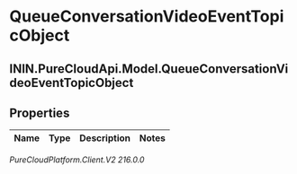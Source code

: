 # QueueConversationVideoEventTopicObject

## ININ.PureCloudApi.Model.QueueConversationVideoEventTopicObject

## Properties

|Name | Type | Description | Notes|
|------------ | ------------- | ------------- | -------------|



_PureCloudPlatform.Client.V2 216.0.0_
